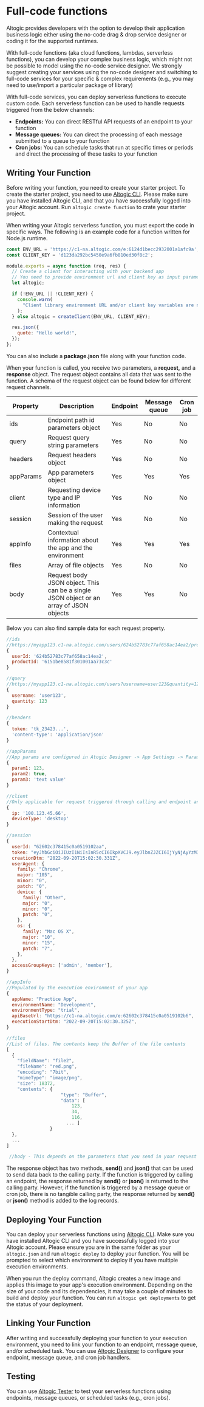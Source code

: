 # Full-code functions

Altogic provides developers with the option to develop their application business logic either using the no-code drag & drop service designer or coding it for the supported runtimes.

With full-code functions (aka cloud functions, lambdas, serverless functions), you can develop your complex business logic, which might not be possible to model using the no-code service designer. We strongly suggest creating your services using the no-code designer and switching to full-code services for your specific & complex requirements (e.g., you may need to use/import a particular package of library)

With full-code services, you can deploy serverless functions to execute custom code. Each serverless function can be used to handle requests triggered from the below channels:

- **Endpoints:** You can direct RESTful API requests of an endpoint to your function
- **Message queues:** You can direct the processing of each message submitted to a queue to your function
- **Cron jobs:** You can schedule tasks that run at specific times or periods and direct the processing of these tasks to your function

## Writing Your Function

Before writing your function, you need to create your starter project. To create the starter project, you need to use [Altogic CLI](https://www.altogic.com/docs/category/altogic-cli-guides ). Please make sure you have installed Altogic CLI, and that you have successfully logged into your Altogic account. Run `altogic create function` to crate your starter project. 

When writing your Altogic serverless function, you must export the code in specific ways. The following is an example code for a function written for Node.js runtime.

```javascript
const ENV_URL = 'https://c1-na.altogic.com/e:6124d1becc2932001a1afc9a';
const CLIENT_KEY = 'd123da292bc5450e9a6fb810ed30f8c2';

module.exports = async function (req, res) {
  // Create a client for interacting with your backend app
  // You need to provide environment url and client key as input parameters
  let altogic;

  if (!ENV_URL || !CLIENT_KEY) {
    console.warn(
      "Client library environment URL and/or client key variables are not set. Unless these variables are set, the cloud function cannot use Altogic Client Library."
    );
  } else altogic = createClient(ENV_URL, CLIENT_KEY);

  res.json({
    quote: "Hello world!",
  });
};
```

You can also include a **package.json** file along with your function code.

When your function is called, you receive two parameters, a **request,** and a **response** object. The request object contains all data that was sent to the function. A schema of the request object can be found below for different request channels.

| Property  | Description                                                  | Endpoint | Message queue | Cron job |
| --------- | ------------------------------------------------------------ | -------- | ------------- | -------- |
| ids       | Endpoint path id parameters object                           | Yes      | No            | No       |
| query     | Request query string parameters                              | Yes      | No            | No       |
| headers   | Request headers object                                       | Yes      | No            | No       |
| appParams | App parameters object                                        | Yes      | Yes           | Yes      |
| client    | Requesting device type and IP information                    | Yes      | No            | No       |
| session   | Session of the user making the request                       | Yes      | No            | No       |
| appInfo   | Contextual information about the app and the environment     | Yes      | Yes           | Yes      |
| files     | Array of file objects                                        | Yes      | No            | No       |
| body      | Request body JSON object. This can be a single JSON object or an array of JSON objects | Yes      | Yes           | No       |

Below you can also find sample data for each request property.

```js
//ids
//https://myapp123.c1-na.altogic.com/users/624b52783c77af658ac14ea2/products/6151be8581f301001aa73c3c
{
  userId: '624b52783c77af658ac14ea2', 
  productId: '6151be8581f301001aa73c3c'
}

//query
//https://myapp123.c1-na.altogic.com/users?username=user123&quantity=123
{
  username: 'user123', 
  quantity: 123
}

//headers 
{
  token: 'tk_23423...', 
  'content-type': 'application/json'
}

//appParams
//App params are configured in Atogic Designer -> App Settings -> Parameters
{
  param1: 123, 
  param2: true, 
  param3: 'text value'
}

//client
//Only applicable for request triggered through calling and endpoint and provides calling party info.
{
  ip: '100.123.45.66', 
  deviceType: 'desktop'
}

//session
{
  userId: "62602c378415c0a0519102aa",
  token: "eyJhbGciOiJIUzI1NiIsInR5cCI6IkpXVCJ9.eyJlbnZJZCI6IjYyNjAyYzM3ODQxNWMwYTA1MTkxMDJiNiIsInVzZXJJZCI6IjYyNjAyYzM3ODQxNWMwYTA1MTkxMDJhYSIsInV1aWQiOiI2NmMxM2JhZS1iOGE1LTQ1NDItOWJkZC0zYmE4NTAwZTU2NjUiLCJpYXQiOjE2NjM2ODYxNTB9.LAbzFnk59Ix8z-6Wkcd3Gz49FWnswtvuGFCqG-AX5fU",
  creationDtm: "2022-09-20T15:02:30.331Z",
  userAgent: {
    family: "Chrome",
    major: "105",
    minor: "0",
    patch: "0",
    device: {
      family: "Other",
      major: "0",
      minor: "0",
      patch: "0",
    },
    os: {
      family: "Mac OS X",
      major: "10",
      minor: "15",
      patch: "7",
    },
  },
  accessGroupKeys: ['admin', 'member'],
}

//appInfo
//Populated by the execution environment of your app
{
  appName: "Practice App",
  environmentName: "Development",
  environmentType: "trial",
  apiBaseUrl: "https://c1-na.altogic.com/e:62602c378415c0a0519102b6",
  executionStartDtm: "2022-09-20T15:02:30.325Z",
}

//files
//List of files. The contents keep the Buffer of the file contents
[
  {
    "fieldName": "file2",
    "fileName": "red.png",
    "encoding": "7bit",
    "mimeType": "image/png",
    "size": 18372,
    "contents": {
                    "type": "Buffer",
                    "data": [
                        123,
                        34,
                        116,
                      ... ]
                }
  },
  ...
]

 //body - This depends on the parameters that you send in your request body
```

The response object has two methods, **send()** and **json()** that can be used to send data back to the calling party. If the function is triggered by calling an endpoint,  the response returned by **send()** or **json()** is returned to the calling party. However, if the function is triggered by a message queue or cron job, there is no tangible calling party, the response returned by **send()** or **json()** method is added to the log records.

## Deploying Your Function

You can deploy your serverless functions using [Altogic CLI](https://www.altogic.com/docs/altogic-cli). Make sure you have installed Altogic CLI and you have successfully logged into your Altogic account. Please ensure you are in the same folder as your `altogic.json` and run `altogic deploy` to deploy your function. You will be prompted to select which environment to deploy if you have multiple execution environments.

When you run the deploy command, Altogic creates a new image and applies this image to your app's execution environment. Depending on the size of your code and its dependencies, it may take a couple of minutes to build and deploy your function. You can run `altogic get deployments` to get the status of your deployment.

## Linking Your Function

After writing and successfully deploying your function to your execution environment, you need to link your function to an endpoint, message queue, and/or scheduled task. You can use [Altogic Designer](https://designer.altogic.com) to configure your endpoint, message queue, and cron job handlers.

## Testing

You can use [Altogic Tester](https://tester.altogic.com) to test your serverless functions using endpoints, message queues, or scheduled tasks (e.g., cron jobs).